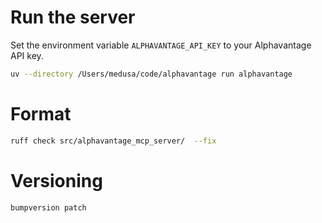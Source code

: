 # Run the server

Set the environment variable `ALPHAVANTAGE_API_KEY` to your Alphavantage API key.

```bash
uv --directory /Users/medusa/code/alphavantage run alphavantage
```


# Format

```bash
ruff check src/alphavantage_mcp_server/  --fix
```


# Versioning

```bash
bumpversion patch
```